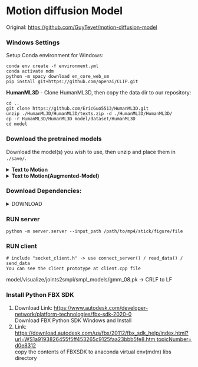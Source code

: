 # Motion diffusion Model
Original: <https://github.com/GuyTevet/motion-diffusion-model>

### Windows Settings
Setup Conda environment for Windows:
```
conda env create -f environment.yml
conda activate mdm
python -m spacy download en_core_web_sm
pip install git+https://github.com/openai/CLIP.git
```

**HumanML3D** - Clone HumanML3D, then copy the data dir to our repository:

```shell
cd ..
git clone https://github.com/EricGuo5513/HumanML3D.git
unzip ./HumanML3D/HumanML3D/texts.zip -d ./HumanML3D/HumanML3D/
cp -r HumanML3D/HumanML3D model/dataset/HumanML3D
cd model
```

### Download the pretrained models

Download the model(s) you wish to use, then unzip and place them in `./save/`. 
<details>
  <summary><b>Text to Motion</b></summary>
[humanml-encoder-512](https://drive.google.com/file/d/1PE0PK8e5a5j-7-Xhs5YET5U5pGh0c821/view?usp=sharing)
</details>
<details>
  <summary><b>Text to Motion(Augmented-Model)</b></summary>
[Augmented-Model](https://drive.google.com/drive/folders/1qMWh9J_2d5Kpsy1qMtns662Mp1yO-wqq?usp=sharing)
</details>


### Download Dependencies:
<details><summary>DOWNLOAD</summary>
<p>

Download Link: <https://drive.google.com/file/d/1R0KWIQkGus1YaL7VfsZbYhn45smKPyaJ/view?usp=sharing>
  
Unzip this as "body_models". It concludes kit, smpl, t2m folders for "Text to Motion"

</p>
</details>

### RUN server
```
python -m server.server --input_path /path/to/mp4/stick/figure/file
```

### RUN client
```
# include "socket_client.h" -> use connect_server() / read_data() / send_data
You can see the client prototype at client.cpp file
```

model/visualize/joints2smpl/smpl_models/gmm_08.pk -> CRLF to LF

### Install Python FBX SDK
1. Download Link: <https://www.autodesk.com/developer-network/platform-technologies/fbx-sdk-2020-0> </br> Download FBX Python SDK Windows and Install
2. Link: <https://download.autodesk.com/us/fbx/20112/fbx_sdk_help/index.html?url=WS1a9193826455f5ff453265c9125faa23bbb5fe8.htm,topicNumber=d0e8312> </br>copy the contents of FBXSDK to anaconda virtual env(mdm) libs directory
